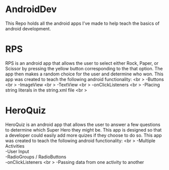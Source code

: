 # AndroidDev
This Repo holds all the android apps I've made to help teach the basics of android development. 

# RPS
RPS is an android app that allows the user to select either Rock, Paper, or Scissor by pressing the yellow button corresponding to the that option. The app then makes a random choice for the user and determine who won. This app was created to teach the following android functionality: <br \>
-Buttons <br \>
-ImageView <br \>
-TextView <br \>
-onClickListeners <br \>
-Placing string literals in the string.xml file <br \>

# HeroQuiz
HeroQuiz is an android app that allows the user to answer a few questions to determine which Super Hero they might be. This app is designed so that a developer could easily add more quizes if they choose to do so. This app was created to teach the following android functionality: <br \>
-Multiple Activities <br />
-User Input <br />
-RadioGroups / RadioButtons <br />
-onClickListeners <br \>
-Passing data from one activity to another <br />
